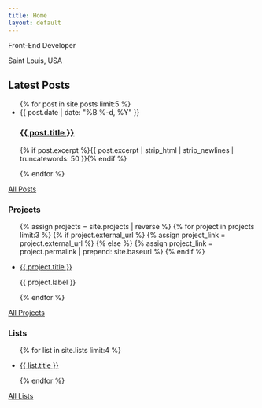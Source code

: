 ```yaml
---
title: Home
layout: default
---
```


<div class="intro">
  <div class="intro-text">
    <p>Front-End Developer</p>
    <p class="city">Saint Louis, USA</p>
  </div>
</div>

<div class="home-contain">
  <div class="home-posts">
    <div class="home-posts-contain">
      <h2>Latest Posts</h2>
      <ul class="post-list">
      {% for post in site.posts limit:5 %}
        <li>
          <span class="post-meta">{{ post.date | date: "%B %-d, %Y" }}</span>
          <h3 class="post-title"><a class="post-link" href="{{ post.url | prepend: site.baseurl }}">{{ post.title }}</a></h3>
          <p>{% if post.excerpt %}{{ post.excerpt | strip_html | strip_newlines | truncatewords: 50 }}{% endif %}</p>
        </li>
      {% endfor %}
      </ul>
      <div class="view-all">
        <a href="/posts">All Posts</a>
      </div>
    </div>
  </div>

  <div class="home-sidebar">
    <div class="sidebar-group">
      <h3>Projects</h3>
      <ul class="sidebar-list">
        {% assign projects = site.projects | reverse %}
        {% for project in projects limit:3 %}
        {% if project.external_url %}
          {% assign project_link = project.external_url %}
        {% else %}
          {% assign project_link = project.permalink | prepend: site.baseurl %}
        {% endif %}
          <li>
            <p class="sidebar-title"><a class="sidebar-link" href="{{ project_link }}">{{ project.title }}</a></p>
            <p class="project-description">{{ project.label }}</p>
          </li>
        {% endfor %}
      </ul>
      <div class="view-all">
        <a href="/projects">All Projects</a>
      </div>
    </div>
    <div class="sidebar-group">
      <h3>Lists</h3>
      <ul class="sidebar-list list-list">
        {% for list in site.lists limit:4 %}
          <li>
            <p class="sidebar-title"><a class="sidebar-link" href="{{ list.url | prepend: site.baseurl }}">{{ list.title }}</a></p>
          </li>
        {% endfor %}
      </ul>
      <div class="view-all">
        <a href="/lists">All Lists</a>
      </div>
    </div>
  </div>
</div>